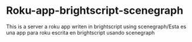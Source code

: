 # Roku-app-brightscript-scenegraph
This is a server a roku app writen in brightscript using scenegraph/Esta es una app para roku escrita en brightscript usando scenegraph
